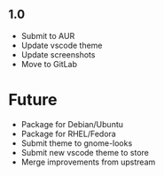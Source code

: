 ## 1.0
- Submit to AUR
- Update vscode theme
- Update screenshots
- Move to GitLab

# Future
- Package for Debian/Ubuntu
- Package for RHEL/Fedora
- Submit theme to gnome-looks
- Submit new vscode theme to store
- Merge improvements from upstream

